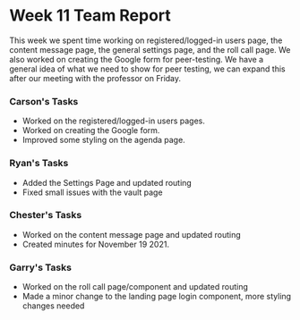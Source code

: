 # Week 11 Team Report

This week we spent time working on registered/logged-in users page, the content message page, the general settings page,
and the roll call page. We also worked on creating the Google form for peer-testing. We have a general idea of what we
need to show for peer testing, we can expand this after our meeting with the professor on Friday.

### Carson's Tasks

- Worked on the registered/logged-in users pages.
- Worked on creating the Google form.
- Improved some styling on the agenda page.

### Ryan's Tasks
- Added the Settings Page and updated routing
- Fixed small issues with the vault page

### Chester's Tasks
- Worked on the content message page and updated routing
- Created minutes for November 19 2021.

### Garry's Tasks
- Worked on the roll call page/component and updated routing
- Made a minor change to the landing page login component, more styling changes needed